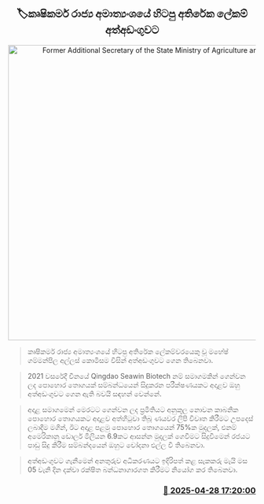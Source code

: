 <p align='center'><b><h2 align='center' title='Former Additional Secretary of the State Ministry of Agriculture arrested'>🏷කෘෂිකර්ම රාජ්‍ය අමාත්‍යංශයේ හිටපු අතිරේක ලේකම් අත්අඩංගුවට</h2></b></p>
<p align='center'><img src='https://helakuru.sgp1.cdn.digitaloceanspaces.com/esana/images/lib/arrested-2[1].jpg' width='600' alt='Former Additional Secretary of the State Ministry of Agriculture arrested'></p>

> කෘෂිකර්ම රාජ්‍ය අමාත්‍යංශයේ හිටපු අතිරේක ලේකම්වරයෙකු වූ මහේෂ් ගම්මන්පිල අල්ලස් කොමිසම විසින් අත්අඩංගුවට ගෙන තිබෙනවා.

> 2021 වසරේදී චීනයේ Qingdao Seawin Biotech නම් සමාගමකින් ගෙන්වන ලද පොහොර තොගයක් සම්බන්ධයෙන් සිදුකරන පරීක්ෂණයකට අදාළව ඔහු අත්අඩංගුවට ගෙන ඇති බවයි සඳහන් වෙන්නේ.

> අදාළ සමාගමෙන් මෙරටට ගෙන්වන ලද ප්‍රමිතියට අනුකූල නොවන කාබනික පොහොර තොගයකට අදාළව අත්හිටුවා තිබූ ණයවර ලිපි විවෘත කිරීමට උපදෙස් ලබාදීම මගින්, ඊට අදාළ පළමු පොහොර තොගයෙන් 75%ක මුදලක්, එනම් අමෙරිකානු ඩොලර් මිලියන 6.9කට ආසන්න මුදලක් ගෙවීමට සිදුවීමෙන් රජයට පාඩු සිදු කිරීම සම්බන්දයෙන් ඔහුට චෝදනා එල්ල වී තිබෙනවා.

> අත්අඩංගුවට ගැනීමෙන් අනතුරුව අධිකරණයට ඉදිරිපත් කළ සැකකරු මැයි මස 05 වැනි දින දක්වා රක්ෂිත බන්ධනාගාරගත කිරීමට නියෝග කර තිබෙනවා.



<h3 align='right'><a href='https://www.helakuru.lk/esana/p/109638/'>📅 2025-04-28 17:20:00</a></h3>
